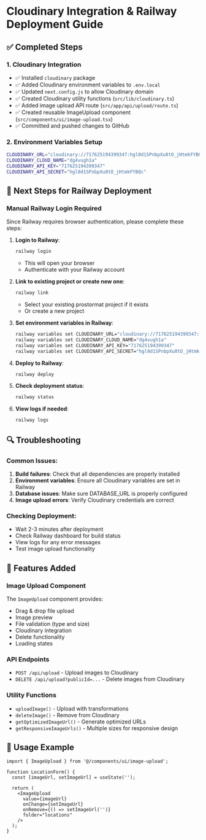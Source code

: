 # Cloudinary Integration & Railway Deployment Guide

## ✅ Completed Steps

### 1. Cloudinary Integration
- ✅ Installed `cloudinary` package
- ✅ Added Cloudinary environment variables to `.env.local`
- ✅ Updated `next.config.js` to allow Cloudinary domain
- ✅ Created Cloudinary utility functions (`src/lib/cloudinary.ts`)
- ✅ Added image upload API route (`src/app/api/upload/route.ts`)
- ✅ Created reusable ImageUpload component (`src/components/ui/image-upload.tsx`)
- ✅ Committed and pushed changes to GitHub

### 2. Environment Variables Setup
```bash
CLOUDINARY_URL="cloudinary://717625194399347:hgl0d1SPnbpXu8tO_jHtmkFYBQc@dg4vugh1a"
CLOUDINARY_CLOUD_NAME="dg4vugh1a"
CLOUDINARY_API_KEY="717625194399347"
CLOUDINARY_API_SECRET="hgl0d1SPnbpXu8tO_jHtmkFYBQc"
```

## 🔄 Next Steps for Railway Deployment

### Manual Railway Login Required
Since Railway requires browser authentication, please complete these steps:

1. **Login to Railway**:
   ```bash
   railway login
   ```
   - This will open your browser
   - Authenticate with your Railway account

2. **Link to existing project or create new one**:
   ```bash
   railway link
   ```
   - Select your existing prostormat project if it exists
   - Or create a new project

3. **Set environment variables in Railway**:
   ```bash
   railway variables set CLOUDINARY_URL="cloudinary://717625194399347:hgl0d1SPnbpXu8tO_jHtmkFYBQc@dg4vugh1a"
   railway variables set CLOUDINARY_CLOUD_NAME="dg4vugh1a"
   railway variables set CLOUDINARY_API_KEY="717625194399347"
   railway variables set CLOUDINARY_API_SECRET="hgl0d1SPnbpXu8tO_jHtmkFYBQc"
   ```

4. **Deploy to Railway**:
   ```bash
   railway deploy
   ```

5. **Check deployment status**:
   ```bash
   railway status
   ```

6. **View logs if needed**:
   ```bash
   railway logs
   ```

## 🔍 Troubleshooting

### Common Issues:
1. **Build failures**: Check that all dependencies are properly installed
2. **Environment variables**: Ensure all Cloudinary variables are set in Railway
3. **Database issues**: Make sure DATABASE_URL is properly configured
4. **Image upload errors**: Verify Cloudinary credentials are correct

### Checking Deployment:
- Wait 2-3 minutes after deployment
- Check Railway dashboard for build status
- View logs for any error messages
- Test image upload functionality

## 🎯 Features Added

### Image Upload Component
The `ImageUpload` component provides:
- Drag & drop file upload
- Image preview
- File validation (type and size)
- Cloudinary integration
- Delete functionality
- Loading states

### API Endpoints
- `POST /api/upload` - Upload images to Cloudinary
- `DELETE /api/upload?publicId=...` - Delete images from Cloudinary

### Utility Functions
- `uploadImage()` - Upload with transformations
- `deleteImage()` - Remove from Cloudinary
- `getOptimizedImageUrl()` - Generate optimized URLs
- `getResponsiveImageUrls()` - Multiple sizes for responsive design

## 📝 Usage Example

```tsx
import { ImageUpload } from '@/components/ui/image-upload';

function LocationForm() {
  const [imageUrl, setImageUrl] = useState('');

  return (
    <ImageUpload
      value={imageUrl}
      onChange={setImageUrl}
      onRemove={() => setImageUrl('')}
      folder="locations"
    />
  );
}
```
